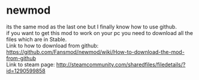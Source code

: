 # newmod
its the same mod as the last one but I finally know how to use github.    
if you want to get this mod to work on your pc you need to download all the files which are in Stable.     
Link to how to download from github: https://github.com/Fansmod/newmod/wiki/How-to-download-the-mod-from-github      
Link to steam page: http://steamcommunity.com/sharedfiles/filedetails/?id=1290599858
